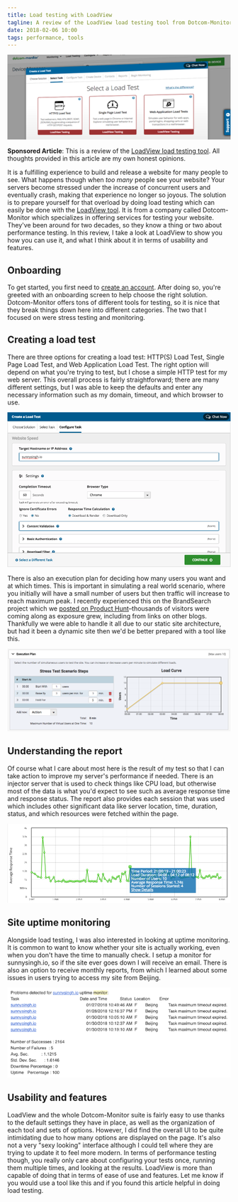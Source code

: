 ```yaml
---
title: Load testing with LoadView
tagline: A review of the LoadView load testing tool from Dotcom-Monitor
date: 2018-02-06 10:00
tags: performance, tools
---
```


![Screenshot of LoadView tool](loadview-load-testing.png)

**Sponsored Article**: This is a review of the [LoadView load testing tool](https://www.loadview-testing.com/). All thoughts provided in this article are my own honest opinions.

It is a fulfilling experience to build and release a website for many people to see. What happens though when *too many* people see your website? Your servers become stressed under the increase of concurrent users and eventually crash, making that experience no longer so joyous. The solution is to prepare yourself for that overload by doing load testing which can easily be done with the [LoadView tool](https://www.loadview-testing.com/). It is from a company called Dotcom-Monitor which specializes in offering services for testing your website. They've been around for two decades, so they know a thing or two about performance testing. In this review, I take a look at LoadView to show you how you can use it, and what I think about it in terms of usability and features.

## Onboarding

To get started, you first need to [create an account](https://userauth.dotcom-monitor.com/Account/FreeTrialSignUp). After doing so, you're greeted with an onboarding screen to help choose the right solution. Dotcom-Monitor offers tons of different tools for testing, so it is nice that they break things down here into different categories. The two that I focused on were stress testing and monitoring.

## Creating a load test

There are three options for creating a load test: HTTP(S) Load Test, Single Page Load Test, and Web Application Load Test. The right option will depend on what you're trying to test, but I chose a simple HTTP test for my web server. This overall process is fairly straightforward; there are many different settings, but I was able to keep the defaults and enter any necessary information such as my domain, timeout, and which browser to use.

![Screenshot of creating a load test](create-load-test.png)

There is also an execution plan for deciding how many users you want and at which times. This is important in simulating a real world scenario, where you initially will have a small number of users but then traffic will increase to reach maximum peak. I recently experienced this on the BrandSearch project which we [posted on Product Hunt](https://www.producthunt.com/posts/brandsearch)–thousands of visitors were coming along as exposure grew, including from links on other blogs. Thankfully we were able to handle it all due to our static site architecture, but had it been a dynamic site then we'd be better prepared with a tool like this.

![Screenshot of configuring the execution plan](load-test-execution-plan.png)

## Understanding the report

Of course what I care about most here is the result of my test so that I can take action to improve my server's performance if needed. There is an injector server that is used to check things like CPU load, but otherwise most of the data is what you'd expect to see such as average response time and response status. The report also provides each session that was used which includes other significant data like server location, time, duration, status, and which resources were fetched within the page.

![Screenshot of report: response time](load-test-report-response-time.png)

## Site uptime monitoring

Alongside load testing, I was also interested in looking at uptime monitoring. It is common to want to know whether your site is actually working, even when you don't have the time to manually check. I setup a monitor for sunnysingh.io, so if the site ever goes down I will receive an email. There is also an option to receive monthly reports, from which I learned about some issues in users trying to access my site from Beijing.

![Screenshot of uptime monitor monthly report](uptime-monitor.png)

## Usability and features

LoadView and the whole Dotcom-Monitor suite is fairly easy to use thanks to the default settings they have in place, as well as the organization of each tool and sets of options. However, I did find the overall UI to be quite intimidating due to how many options are displayed on the page. It's also not a very "sexy looking" interface although I could tell where they are trying to update it to feel more modern. In terms of performance testing though, you really only care about configuring your tests once, running them multiple times, and looking at the results. LoadView is more than capable of doing that in terms of ease of use and features. Let me know if you would use a tool like this and if you found this article helpful in doing load testing.
